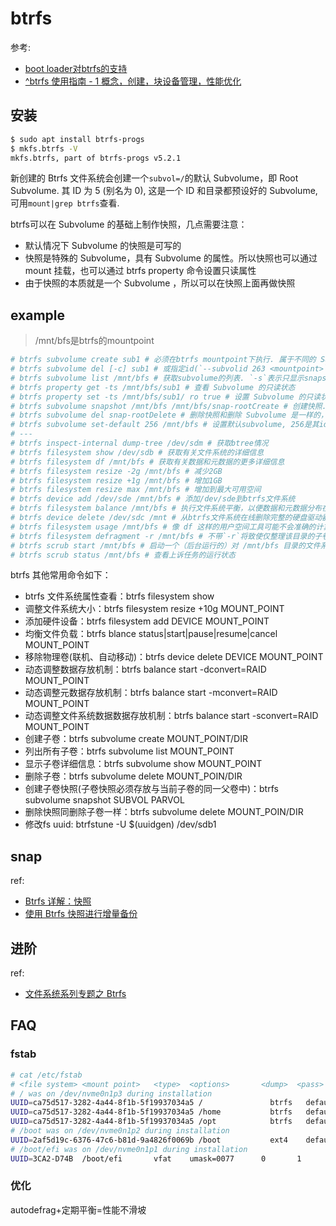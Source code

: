 # btrfs
参考:
- [boot loader对btrfs的支持](https://wiki.archlinux.org/index.php/Arch_boot_process)
- [^btrfs 使用指南 - 1 概念，创建，块设备管理，性能优化](https://developer.aliyun.com/article/50)

## 安装
```sh
$ sudo apt install btrfs-progs
$ mkfs.btrfs -V
mkfs.btrfs, part of btrfs-progs v5.2.1
```

新创建的 Btrfs 文件系统会创建一个`subvol=/`的默认 Subvolume，即 Root Subvolume. 其 ID 为 5 (别名为 0), 这是一个 ID 和目录都预设好的 Subvolume, 可用`mount|grep btrfs`查看.

btrfs可以在 Subvolume 的基础上制作快照，几点需要注意：
- 默认情况下 Subvolume 的快照是可写的
- 快照是特殊的 Subvolume，具有 Subvolume 的属性。所以快照也可以通过 mount 挂载，也可以通过 btrfs property 命令设置只读属性
- 由于快照的本质就是一个 Subvolume ，所以可以在快照上面再做快照

## example
> /mnt/bfs是btrfs的mountpoint

```bash
# btrfs subvolume create sub1 # 必须在btrfs mountpoint下执行. 属于不同的 Subvolume 间的文件不能建立硬链接, 且rm命令无法删除subvolume
# btrfs subvolume del [-c] sub1 # 或指定id(`--subvolid 263 <mountpoint>`). 删除subvolume # 返回信息中的`Delete subvolume (no-commit)`，表示 Subvolume 被删除了，但没有提交, 即删除操作在内存里面生效了，但磁盘上的内容还没删，意味着如果这个时候系统 Crash 掉，这个 Subvolume 有可能还会回来. Btrfs 这样做的好处是删除速度很快，不会影响使用，缺点是有可能在后台 Commit 的过程中系统挂掉，导致 Commit 失败. 在删除 Subvolume 的时候指定 -c 参数，这样 btrfs命令会等提交完成之后再返回, 否则就需要`btrfs subvolume sync <mountpoint>`
# btrfs subvolume list /mnt/bfs # 获取subvolume的列表. `-s`表示只显示snapshot
# btrfs property get -ts /mnt/bfs/sub1 # 查看 Subvolume 的只读状态
# btrfs property set -ts /mnt/bfs/sub1/ ro true # 设置 Subvolume 的只读状态
# btrfs subvolume snapshot /mnt/bfs /mnt/bfs/snap-rootCreate # 创建快照. 默认可写, 除非使用`-r`指定只读
# btrfs subvolume del snap-rootDelete # 删除快照和删除 Subvolume 是一样的，即没有commit.
# btrfs subvolume set-default 256 /mnt/bfs # 设置默认subvolume, 256是其id. Btrfs 分区的默认 Subvolume，即在挂载磁盘的时候，可以只让分区中的指定 Subvolume 对用户可见.
# ---
# btrfs inspect-internal dump-tree /dev/sdm # 获取btree情况
# btrfs filesystem show /dev/sdb # 获取有关文件系统的详细信息
# btrfs filesystem df /mnt/bfs # 获取有关数据和元数据的更多详细信息
# btrfs filesystem resize -2g /mnt/bfs # 减少2GB
# btrfs filesystem resize +1g /mnt/bfs # 增加1GB
# btrfs filesystem resize max /mnt/bfs # 增加到最大可用空间
# btrfs device add /dev/sde /mnt/bfs # 添加/dev/sde到btrfs文件系统
# btrfs filesystem balance /mnt/bfs # 执行文件系统平衡，以便数据和元数据分布在所有设备上
# btrfs device delete /dev/sdc /mnt # 从btrfs文件系统在线删除完整的硬盘驱动器
# btrfs filesystem usage /mnt/bfs # 像 df 这样的用户空间工具可能不会准确的计算剩余空间 (由于并无分别计算文件和元数据的使用状况) . 推荐使用 btrfs filesystem usage 来查看使用状况
# btrfs filesystem defragment -r /mnt/bfs # 不带`-r`将致使仅整理该目录的子卷所拥有的元数据
# btrfs scrub start /mnt/bfs # 启动一个（后台运行的）对 /mnt/bfs 目录的文件系统的在线检查任务
# btrfs scrub status /mnt/bfs # 查看上诉任务的运行状态
```

btrfs 其他常用命令如下：
- btrfs 文件系统属性查看：btrfs filesystem show
- 调整文件系统大小：btrfs filesystem resize +10g MOUNT_POINT
- 添加硬件设备：btrfs filesystem add DEVICE MOUNT_POINT
- 均衡文件负载：btrfs blance status|start|pause|resume|cancel MOUNT_POINT
- 移除物理卷(联机、自动移动)：btrfs device delete DEVICE MOUNT_POINT
- 动态调整数据存放机制：btrfs balance start -dconvert=RAID MOUNT_POINT
- 动态调整元数据存放机制：btrfs balance start -mconvert=RAID MOUNT_POINT
- 动态调整文件系统数据数据存放机制：btrfs balance start -sconvert=RAID MOUNT_POINT
- 创建子卷：btrfs subvolume create MOUNT_POINT/DIR
- 列出所有子卷：btrfs subvolume list MOUNT_POINT
- 显示子卷详细信息：btrfs subvolume show MOUNT_POINT
- 删除子卷：btrfs subvolume delete MOUNT_POIN/DIR
- 创建子卷快照(子卷快照必须存放与当前子卷的同一父卷中)：btrfs subvolume snapshot SUBVOL PARVOL
- 删除快照同删除子卷一样：btrfs subvolume delete MOUNT_POIN/DIR
- 修改fs uuid: btrfstune -U $(uuidgen) /dev/sdb1

## snap
ref:
- [Btrfs 详解：快照](https://linux.cn/article-16287-1.html)
- [使用 Btrfs 快照进行增量备份](https://linux.cn/article-12653-1.html)

## 进阶
ref:
- [文件系统系列专题之 Btrfs](https://blog.csdn.net/zhuzongpeng/article/details/127115533)

## FAQ
### fstab
```bash
# cat /etc/fstab
# <file system> <mount point>   <type>  <options>       <dump>  <pass>
# / was on /dev/nvme0n1p3 during installation
UUID=ca75d517-3282-4a44-8f1b-5f19937034a5 /               btrfs   defaults,subvol=@rootfs 0       0
UUID=ca75d517-3282-4a44-8f1b-5f19937034a5 /home           btrfs   defaults,subvol=home    0       0
UUID=ca75d517-3282-4a44-8f1b-5f19937034a5 /opt            btrfs   defaults,subvol=opt     0       0
# /boot was on /dev/nvme0n1p2 during installation
UUID=2af5d19c-6376-47c6-b81d-9a4826f0069b /boot           ext4    defaults        0       2
# /boot/efi was on /dev/nvme0n1p1 during installation
UUID=3CA2-D74B  /boot/efi       vfat    umask=0077      0       1
```

### 优化
autodefrag+定期平衡=性能不滑坡